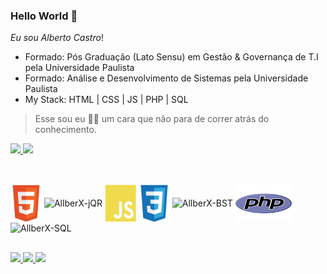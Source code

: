 ### **Hello World** 👋 
_Eu sou Alberto Castro_!

- Formado: Pós Graduação (Lato Sensu) em Gestão & Governança de T.I pela Universidade Paulista  
- Formado: Análise e Desenvolvimento de Sistemas pela Universidade Paulista  
- My Stack: HTML | CSS | JS | PHP | SQL  

> Esse sou eu 🙋‍♂️ um cara que não para de correr atrás do conhecimento.

<div>
  <a href="https://github.com/AllberX">
    <img height="120em" src="https://github-readme-stats.vercel.app/api?username=AllberX&show_icons=true&theme=chartreuse-dark&include_all_commits=true&count_private=true"/>
    <img height="120em" src="https://github-readme-stats.vercel.app/api/top-langs/?username=AllberX&layout=compact&langs_count=16&theme=chartreuse-dark"/>
  </a>
</div>

##

<div style="display: inline_block"><br>
  <img align="center" alt="AllberX-HTML" height="60" width="50" src="https://raw.githubusercontent.com/devicons/devicon/master/icons/html5/html5-original.svg">
  <img align="center" alt="AllberX-jQR" height="60" width="145" src="https://img.shields.io/badge/jQuery-0769AD?style=for-the-badge&logo=jquery&logoColor=white">
  <img align="center" alt="AllberX-Js" height="60" width="50" src="https://raw.githubusercontent.com/devicons/devicon/master/icons/javascript/javascript-plain.svg">
  <img align="center" alt="AllberX-CSS" height="60" width="50" src="https://raw.githubusercontent.com/devicons/devicon/master/icons/css3/css3-original.svg">
  <img align="center" alt="AllberX-BST" height="60" width="145" src="https://img.shields.io/badge/Bootstrap-563D7C?style=for-the-badge&logo=bootstrap&logoColor=white">
  <img align="center" alt="AllberX-PHP" height="60" width="90" src="https://raw.githubusercontent.com/devicons/devicon/master/icons/php/php-original.svg">
  <img align="center" alt="AllberX-SQL" height="60" width="145" src="https://img.shields.io/badge/MySQL-00000F?style=for-the-badge&logo=mysql&logoColor=white">
</div>

##

<div>
  <a href="https://www.youtube.com/channel/UCHQFhmUvPmasvEBKBTFUXuQ/videos" target="_blank">
    <img src="https://img.shields.io/badge/YouTube-FF0000?style=for-the-badge&logo=youtube&logoColor=white">
  </a>
  <a href="mailto:allber.analista@gmail.com">
    <img src="https://img.shields.io/badge/-Gmail-%23333?style=for-the-badge&logo=gmail&logoColor=white">
  </a>
  <a href="https://www.linkedin.com/in/albertocastrosilva/" target="_blank">
    <img src="https://img.shields.io/badge/-LinkedIn-%230077B5?style=for-the-badge&logo=linkedin&logoColor=white">
  </a>
</div>
